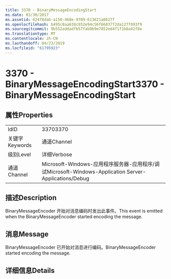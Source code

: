 ```yaml
---
title: 3370 - BinaryMessageEncodingStart
ms.date: 03/30/2017
ms.assetid: 624f8dab-a150-468e-9709-613621a8627f
ms.openlocfilehash: b495c8aa638c852e94c56f66837f2da12ff093f9
ms.sourcegitcommit: 9b552addadfb57fab0b9e7852ed4f1f1b8a42f8e
ms.translationtype: MT
ms.contentlocale: zh-CN
ms.lasthandoff: 04/23/2019
ms.locfileid: "61795923"
---
```

# <a name="3370---binarymessageencodingstart"></a><span data-ttu-id="744d9-102">3370 - BinaryMessageEncodingStart</span><span class="sxs-lookup"><span data-stu-id="744d9-102">3370 - BinaryMessageEncodingStart</span></span>
## <a name="properties"></a><span data-ttu-id="744d9-103">属性</span><span class="sxs-lookup"><span data-stu-id="744d9-103">Properties</span></span>  
  
|||  
|-|-|  
|<span data-ttu-id="744d9-104">Id</span><span class="sxs-lookup"><span data-stu-id="744d9-104">ID</span></span>|<span data-ttu-id="744d9-105">3370</span><span class="sxs-lookup"><span data-stu-id="744d9-105">3370</span></span>|  
|<span data-ttu-id="744d9-106">关键字</span><span class="sxs-lookup"><span data-stu-id="744d9-106">Keywords</span></span>|<span data-ttu-id="744d9-107">通道</span><span class="sxs-lookup"><span data-stu-id="744d9-107">Channel</span></span>|  
|<span data-ttu-id="744d9-108">级别</span><span class="sxs-lookup"><span data-stu-id="744d9-108">Level</span></span>|<span data-ttu-id="744d9-109">详细</span><span class="sxs-lookup"><span data-stu-id="744d9-109">Verbose</span></span>|  
|<span data-ttu-id="744d9-110">通道</span><span class="sxs-lookup"><span data-stu-id="744d9-110">Channel</span></span>|<span data-ttu-id="744d9-111">Microsoft-Windows-应用程序服务器-应用程序/调试</span><span class="sxs-lookup"><span data-stu-id="744d9-111">Microsoft-Windows-Application Server-Applications/Debug</span></span>|  
  
## <a name="description"></a><span data-ttu-id="744d9-112">描述</span><span class="sxs-lookup"><span data-stu-id="744d9-112">Description</span></span>  
 <span data-ttu-id="744d9-113">BinaryMessageEncoder 开始对消息编码时发出此事件。</span><span class="sxs-lookup"><span data-stu-id="744d9-113">This event is emitted when the BinaryMessageEncoder started encoding the message.</span></span>  
  
## <a name="message"></a><span data-ttu-id="744d9-114">消息</span><span class="sxs-lookup"><span data-stu-id="744d9-114">Message</span></span>  
 <span data-ttu-id="744d9-115">BinaryMessageEncoder 已开始对消息进行编码。</span><span class="sxs-lookup"><span data-stu-id="744d9-115">BinaryMessageEncoder started encoding the message.</span></span>  
  
## <a name="details"></a><span data-ttu-id="744d9-116">详细信息</span><span class="sxs-lookup"><span data-stu-id="744d9-116">Details</span></span>
